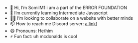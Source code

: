 - 👋 Hi, I’m SomilM1 i am a part of the ERROR FOUNDATION
- 🌱 I’m currently learning Intermediate Javascript
- 🫱🫲 I’m looking to collaborate on a website with better minds
- 📫 How to reach me Discord server: [a link](https://discord.gg/5Xbkx27XjF))
- 😄 Pronouns: He/him
- ⚡ Fun fact: uh mcdonalds is cool

<!---
SomilM1/SomilM1 is a ✨ special ✨ repository because its `README.md` (this file) appears on your GitHub profile.
You can click the Preview link to take a look at your changes.
--->
